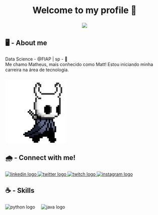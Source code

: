 <h1 align="center">Welcome to my profile 🍂</h1>

###

<div align="center">
  <img height="200" src="https://64.media.tumblr.com/13d2c753eed929097cc13bbb1d3e482c/67441800327766fc-96/s1920x1080/fe67f6e7feaaf682aa84cd0280cbb4eed24e9dea.gif"  />
</div>

###

<h2 align="left">🖥️ - About me</h2>

###

<p align="left">Data Science - @FIAP | sp - 📍<br>Me chamo Matheus, mais conhecido como Matt! Estou iniciando minha carreira na área de tecnologia.</p>

###

<div align="left">
  <img height="200" src="https://raw.githubusercontent.com/TanZng/TanZng/master/assets/hollor_knight3.gif"  />
</div>

###

<h2 align="left">🌧️ - Connect with me!</h2>

###

<div align="left">
  <a href="https://www.linkedin.com/in/mattttdev/" target="_blank">
    <img src="https://raw.githubusercontent.com/maurodesouza/profile-readme-generator/master/src/assets/icons/social/linkedin/default.svg" width="52" height="40" alt="linkedin logo"  />
  </a>
  <a href="https://x.com/_matzinn" target="_blank">
    <img src="https://raw.githubusercontent.com/maurodesouza/profile-readme-generator/master/src/assets/icons/social/twitter/default.svg" width="52" height="40" alt="twitter logo"  />
  </a>
  <a href="https://www.twitch.tv/matttzinn" target="_blank">
    <img src="https://raw.githubusercontent.com/maurodesouza/profile-readme-generator/master/src/assets/icons/social/twitch/default.svg" width="52" height="40" alt="twitch logo"  />
  </a>
  <a href="https://www.instagram.com/_.matsb?igsh=MW8zcXhsYWtlbDcwaQ%3D%3D&utm_source" target="_blank">
    <img src="https://raw.githubusercontent.com/maurodesouza/profile-readme-generator/master/src/assets/icons/social/instagram/default.svg" width="52" height="40" alt="instagram logo"  />
  </a>
</div>

###

<h2 align="left">☕ - Skills</h2>

###

<div align="left">
  <img src="https://cdn.jsdelivr.net/gh/devicons/devicon/icons/python/python-original.svg" height="40" alt="python logo"  />
  <img width="12" />
  <img src="https://cdn.jsdelivr.net/gh/devicons/devicon/icons/java/java-original.svg" height="40" alt="java logo"  />
</div>

###
